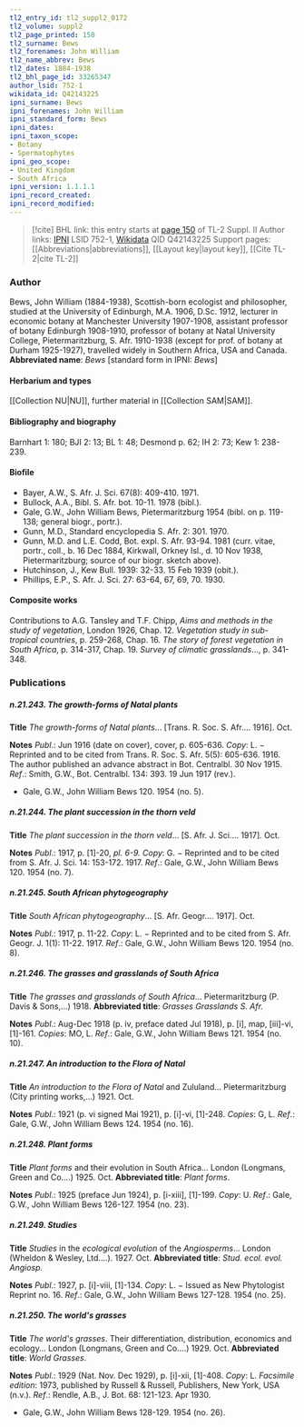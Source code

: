 ```yaml
---
tl2_entry_id: tl2_suppl2_0172
tl2_volume: suppl2
tl2_page_printed: 150
tl2_surname: Bews
tl2_forenames: John William
tl2_name_abbrev: Bews
tl2_dates: 1884-1938
tl2_bhl_page_id: 33265347
author_lsid: 752-1
wikidata_id: Q42143225
ipni_surname: Bews
ipni_forenames: John William
ipni_standard_form: Bews
ipni_dates: 
ipni_taxon_scope: 
- Botany
- Spermatophytes
ipni_geo_scope: 
- United Kingdom
- South Africa
ipni_version: 1.1.1.1
ipni_record_created: 
ipni_record_modified:
---
```


> [!cite] BHL link: this entry starts at [page 150](https://www.biodiversitylibrary.org/page/33265347) of TL-2 Suppl. II
> Author links: [IPNI](https://www.ipni.org/a/752-1) LSID 752-1, [Wikidata](https://www.wikidata.org/wiki/Q42143225) QID Q42143225
> Support pages: [[Abbreviations|abbreviations]], [[Layout key|layout key]], [[Cite TL-2|cite TL-2]]

### Author

Bews, John William (1884-1938), Scottish-born ecologist and philosopher, studied at the University of Edinburgh, M.A. 1906, D.Sc. 1912, lecturer in economic botany at Manchester University 1907-1908, assistant professor of botany Edinburgh 1908-1910, professor of botany at Natal University College, Pietermaritzburg, S. Afr. 1910-1938 (except for prof. of botany at Durham 1925-1927), travelled widely in Southern Africa, USA and Canada. 
**Abbreviated name**: *Bews* \[standard form in IPNI: *Bews*\]

#### Herbarium and types

[[Collection NU|NU]], further material in [[Collection SAM|SAM]].

#### Bibliography and biography

Barnhart 1: 180; BJI 2: 13; BL 1: 48; Desmond p. 62; IH 2: 73; Kew 1: 238-239.

#### Biofile

- Bayer, A.W., S. Afr. J. Sci. 67(8): 409-410. 1971.
- Bullock, A.A., Bibl. S. Afr. bot. 10-11. 1978 (bibl.).
- Gale, G.W., John William Bews, Pietermaritzburg 1954 (bibl. on p. 119-138; general biogr., portr.).
- Gunn, M.D., Standard encyclopedia S. Afr. 2: 301. 1970.
- Gunn, M.D. and L.E. Codd, Bot. expl. S. Afr. 93-94. 1981 (curr. vitae, portr., coll., b. 16 Dec 1884, Kirkwall, Orkney Isl., d. 10 Nov 1938, Pietermaritzburg; source of our biogr. sketch above).
- Hutchinson, J., Kew Bull. 1939: 32-33. 15 Feb 1939 (obit.).
- Phillips, E.P., S. Afr. J. Sci. 27: 63-64, 67, 69, 70. 1930.

#### Composite works

Contributions to A.G. Tansley and T.F. Chipp, *Aims and methods in the study of vegetation*, London 1926, Chap. 12. *Vegetation study in sub-tropical countries*, p. 259-268, Chap. 16. *The story of forest vegetation in South Africa*, p. 314-317, Chap. 19. *Survey of climatic grasslands*..., p. 341-348.

### Publications

##### n.21.243. The growth-forms of Natal plants

**Title**
*The growth-forms of Natal plants*... \[Trans. R. Soc. S. Afr.... 1916\]. Oct.

**Notes**
*Publ*.: Jun 1916 (date on cover), cover, p. 605-636. *Copy*: L. − Reprinted and to be cited from Trans. R. Soc. S. Afr. 5(5): 605-636. 1916. The author published an advance abstract in Bot. Centralbl. 30 Nov 1915.
*Ref*.: Smith, G.W., Bot. Centralbl. 134: 393. 19 Jun 1917 (rev.).
- Gale, G.W., John William Bews 120. 1954 (no. 5).

##### n.21.244. The plant succession in the thorn veld

**Title**
*The plant succession in the thorn veld*... \[S. Afr. J. Sci.... 1917\]. Oct.

**Notes**
*Publ*.: 1917, p. \[1\]-20, *pl. 6-9.* *Copy*: G. − Reprinted and to be cited from S. Afr. J. Sci. 14: 153-172. 1917.
*Ref*.: Gale, G.W., John William Bews 120. 1954 (no. 7).

##### n.21.245. South African phytogeography

**Title**
*South African phytogeography*... \[S. Afr. Geogr.... 1917\]. Oct.

**Notes**
*Publ*.: 1917, p. 11-22. *Copy*: L. − Reprinted and to be cited from S. Afr. Geogr. J. 1(1): 11-22. 1917.
*Ref*.: Gale, G.W., John William Bews 120. 1954 (no. 8).

##### n.21.246. The grasses and grasslands of South Africa

**Title**
*The grasses and grasslands of South Africa*... Pietermaritzburg (P. Davis & Sons,...) 1918.
**Abbreviated title**: *Grasses Grasslands S. Afr.*

**Notes**
*Publ*.: Aug-Dec 1918 (p. iv, preface dated Jul 1918), p. \[i\], map, \[iii\]-vi, \[1\]-161. *Copies*: MO, L.
*Ref*.: Gale, G.W., John William Bews 121. 1954 (no. 10).

##### n.21.247. An introduction to the Flora of Natal

**Title**
*An introduction to the Flora of Natal* and Zululand... Pietermaritzburg (City printing works,...) 1921. Oct.

**Notes**
*Publ*.: 1921 (p. vi signed Mai 1921), p. \[i\]-vi, \[1\]-248. *Copies*: G, L.
*Ref*.: Gale, G.W., John William Bews 124. 1954 (no. 16).

##### n.21.248. Plant forms

**Title**
*Plant forms* and their evolution in South Africa... London (Longmans, Green and Co....) 1925. Oct.
**Abbreviated title**: *Plant forms*.

**Notes**
*Publ*.: 1925 (preface Jun 1924), p. \[i-xiii\], \[1\]-199. *Copy*: U.
*Ref*.: Gale, G.W., John William Bews 126-127. 1954 (no. 23).

##### n.21.249. Studies

**Title**
*Studies* in the *ecological evolution* of the *Angiosperms*... London (Wheldon & Wesley, Ltd....). 1927. Oct.
**Abbreviated title**: *Stud. ecol. evol. Angiosp.*

**Notes**
*Publ*.: 1927, p. \[i\]-viii, \[1\]-134. *Copy*: L. − Issued as New Phytologist Reprint no. 16.
*Ref*.: Gale, G.W., John William Bews 127-128. 1954 (no. 25).

##### n.21.250. The world's grasses

**Title**
*The world's grasses*. Their differentiation, distribution, economics and ecology... London (Longmans, Green and Co....) 1929. Oct.
**Abbreviated title**: *World Grasses*.

**Notes**
*Publ*.: 1929 (Nat. Nov. Dec 1929), p. \[i\]-xii, \[1\]-408. *Copy*: L.
*Facsimile edition*: 1973, published by Russell & Russell, Publishers, New York, USA (n.v.).
*Ref*.: Rendle, A.B., J. Bot. 68: 121-123. Apr 1930.
- Gale, G.W., John William Bews 128-129. 1954 (no. 26).

